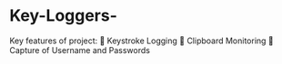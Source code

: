 # Key-Loggers-

Key features of project:
	Keystroke Logging
	Clipboard Monitoring
	Capture of Username and Passwords
